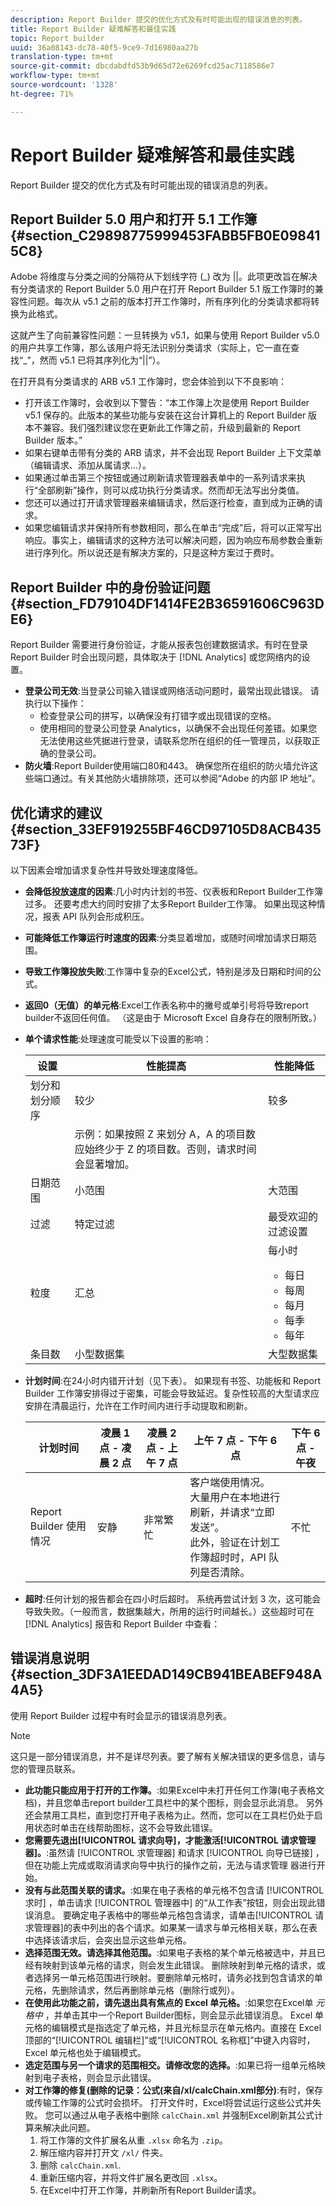 ```yaml
---
description: Report Builder 提交的优化方式及有时可能出现的错误消息的列表。
title: Report Builder 疑难解答和最佳实践
topic: Report builder
uuid: 36a08143-dc78-40f5-9ce9-7d16980aa27b
translation-type: tm+mt
source-git-commit: dbcdabdfd53b9d65d72e6269fcd25ac7118586e7
workflow-type: tm+mt
source-wordcount: '1328'
ht-degree: 71%

---
```



# Report Builder 疑难解答和最佳实践

Report Builder 提交的优化方式及有时可能出现的错误消息的列表。

## Report Builder 5.0 用户和打开 5.1 工作簿 {#section_C29898775999453FABB5FB0E098415C8}

Adobe 将维度与分类之间的分隔符从下划线字符 (_) 改为 ||。此项更改旨在解决有分类请求的 Report Builder 5.0 用户在打开 Report Builder 5.1 版工作簿时的兼容性问题。每次从 v5.1 之前的版本打开工作簿时，所有序列化的分类请求都将转换为此格式。

这就产生了向前兼容性问题：一旦转换为 v5.1，如果与使用 Report Builder v5.0 的用户共享工作簿，那么该用户将无法识别分类请求（实际上，它一直在查找“_”，然而 v5.1 已将其序列化为“||”）。

在打开具有分类请求的 ARB v5.1 工作簿时，您会体验到以下不良影响：

* 打开该工作簿时，会收到以下警告：“本工作簿上次是使用 Report Builder v5.1 保存的。此版本的某些功能与安装在这台计算机上的 Report Builder 版本不兼容。我们强烈建议您在更新此工作簿之前，升级到最新的 Report Builder 版本。”
* 如果右键单击带有分类的 ARB 请求，并不会出现 Report Builder 上下文菜单（编辑请求、添加从属请求...）。
* 如果通过单击第三个按钮或通过刷新请求管理器表单中的一系列请求来执行“全部刷新”操作，则可以成功执行分类请求。然而却无法写出分类值。
* 您还可以通过打开请求管理器来编辑请求，然后逐行检查，直到成为正确的请求。
* 如果您编辑请求并保持所有参数相同，那么在单击“完成”后，将可以正常写出响应。事实上，编辑请求的这种方法可以解决问题，因为响应布局参数会重新进行序列化。所以说还是有解决方案的，只是这种方案过于费时。

## Report Builder 中的身份验证问题 {#section_FD79104DF1414FE2B36591606C963DE6}

Report Builder 需要进行身份验证，才能从报表包创建数据请求。有时在登录 Report Builder 时会出现问题，具体取决于 [!DNL Analytics] 或您网络内的设置。

* **登录公司无效**:当登录公司输入错误或网络活动问题时，最常出现此错误。 请执行以下操作：
   * 检查登录公司的拼写，以确保没有打错字或出现错误的空格。
   * 使用相同的登录公司登录 Analytics，以确保不会出现任何差错。如果您无法使用这些凭据进行登录，请联系您所在组织的任一管理员，以获取正确的登录公司。
* **防火墙**:Report Builder使用端口80和443。 确保您所在组织的防火墙允许这些端口通过。有关其他防火墙排除项，还可以参阅“Adobe 的内部 IP 地址”。

## 优化请求的建议 {#section_33EF919255BF46CD97105D8ACB43573F}

以下因素会增加请求复杂性并导致处理速度降低。

* **会降低投放速度的因素**:几小时内计划的书签、仪表板和Report Builder工作簿过多。 还要考虑大约同时安排了太多Report Builder工作簿。 如果出现这种情况，报表 API 队列会形成积压。
* **可能降低工作簿运行时速度的因素**:分类显着增加，或随时间增加请求日期范围。
* **导致工作簿投放失败**:工作簿中复杂的Excel公式，特别是涉及日期和时间的公式。
* **返回0（无值）的单元格**:Excel工作表名称中的撇号或单引号将导致report builder不返回任何值。 （这是由于 Microsoft Excel 自身存在的限制所致。）
* **单个请求性能**:处理速度可能受以下设置的影响：

   | 设置 | 性能提高 | 性能降低 |
   |--- |--- |--- |
   | 划分和划分顺序 | 较少 | 较多 |
   |  | 示例：如果按照 Z 来划分 A，A 的项目数应始终少于 Z 的项目数。否则，请求时间会显著增加。 |
   | 日期范围 | 小范围 | 大范围 |
   | 过滤 | 特定过滤 | 最受欢迎的过滤设置 |
   | 粒度 | 汇总 | 每小时<ul><li>每日</li><li>每周</li><li>每月</li><li>每季</li><li>每年</li></ul> |
   | 条目数 | 小型数据集 | 大型数据集 |

* **计划时间**:在24小时内错开计划（见下表）。 如果现有书签、功能板和 Report Builder 工作簿安排得过于密集，可能会导致延迟。复杂性较高的大型请求应安排在清晨运行，允许在工作时间内进行手动提取和刷新。

   | 计划时间 | 凌晨 1 点 - 凌晨 2 点 | 凌晨 2 点 - 上午 7 点 | 上午 7 点 - 下午 6 点 | 下午 6 点 - 午夜 |
   |--- |--- |--- |--- |--- |
   | Report Builder 使用情况 | 安静 | 非常繁忙 | 客户端使用情况。<br>大量用户在本地进行刷新，并请求“立即发送”。<br>此外，验证在计划工作簿超时时，API 队列是否清除。 | 不忙 |

* **超时**:任何计划的报告都会在四小时后超时。 系统再尝试计划 3 次，这可能会导致失败。（一般而言，数据集越大，所用的运行时间越长。）这些超时可在 [!DNL Analytics] 报告和 Report Builder 中查看：

## 错误消息说明 {#section_3DF3A1EEDAD149CB941BEABEF948A4A5}

使用 Report Builder 过程中有时会显示的错误消息列表。

>[!NOTE]
>
>这只是一部分错误消息，并不是详尽列表。要了解有关解决错误的更多信息，请与您的管理员联系。

* **此功能只能应用于打开的工作簿。**:如果Excel中未打开任何工作簿(电子表格文档)，并且您单击report builder工具栏中的某个图标，则会显示此消息。 另外还会禁用工具栏，直到您打开电子表格为止。然而，您可以在工具栏仍处于启用状态时单击在线帮助图标，这不会导致此错误。
* **您需要先退出[!UICONTROL 请求向导]，才能激活[!UICONTROL 请求管理器]。**:虽然请 [!UICONTROL 求管理器] 和请求 [!UICONTROL 向导已链接] ，但在功能上完成或取消请求向导中执行的操作之前，无法与请求管理 器进行开始。
* **没有与此范围关联的请求。**:如果在电子表格的单元格不包含请 [!UICONTROL 求时] ，单击请求 [!UICONTROL 管理器中] 的“从工作表”按钮，则会出现此错误消息。 要确定电子表格中的哪些单元格包含请求，请单击[!UICONTROL 请求管理器]的表中列出的各个请求。如果某一请求与单元格相关联，那么在表中选择该请求后，会突出显示这些单元格。
* **选择范围无效。请选择其他范围。**:如果电子表格的某个单元格被选中，并且已经有映射到该单元格的请求，则会发生此错误。 删除映射到单元格的请求，或者选择另一单元格范围进行映射。要删除单元格时，请务必找到包含请求的单元格，先删除请求，然后再删除单元格（删除行或列）。
* **在使用此功能之前，请先退出具有焦点的 Excel 单元格。**:如果您在Excel单 *元格中* ，并单击其中一个Report Builder图标，则会显示此错误消息。 Excel 单元格的编辑模式是指选定了单元格，并且光标显示在单元格内。直接在 Excel 顶部的“[!UICONTROL 编辑栏]”或“[!UICONTROL 名称框]”中键入内容时，Excel 单元格也处于编辑模式。
* **选定范围与另一个请求的范围相交。请修改您的选择。**:如果已将一组单元格映射到电子表格，则会显示此错误。
* **对工作簿的修复(删除的记录：公式(来自/xl/calcChain.xml部分)**:有时，保存或传输工作簿的公式时会损坏。 打开文件时，Excel将尝试运行这些公式并失败。 您可以通过从电子表格中删除 `calcChain.xml` 并强制Excel刷新其公式计算来解决此问题。
   1. 将工作簿的文件扩展名从重 `.xlsx` 命名为 `.zip`。
   2. 解压缩内容并打开文 `/xl/` 件夹。
   3. 删除 `calcChain.xml`.
   4. 重新压缩内容，并将文件扩展名更改回 `.xlsx`。
   5. 在Excel中打开工作簿，并刷新所有Report Builder请求。
